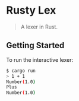 # Rusty Lex

>A lexer in Rust.

## Getting Started

To run the interactive lexer:
```bash
$ cargo run
> 1 + 1
Number(1.0)
Plus
Number(1.0)
```
